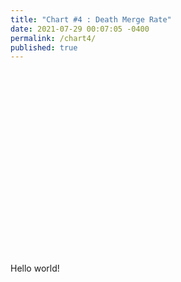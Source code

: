 ```yaml
---
title: "Chart #4 : Death Merge Rate"
date: 2021-07-29 00:07:05 -0400
permalink: /chart4/
published: true
---
```


<html>
<script src = 'https://d3js.org/d3.v5.min.js'></script>
<style> rect {stroke: black; }
.bar.positive {
  fill: steelblue;
}
.bar.negative {
  fill: brown;
}
.axis text {
  font: 10px sans-serif;
}
.axis path,
.axis line {
  fill: none;
  stroke: #000;
  shape-rendering: crispEdges;
}




</style>
<body onload='init()'>
<svg width=1200 height=700>
</svg>

<script>
async function init() {
// 'https://flunky.github.io/cars2017.csv'
// 'https://raw.githubusercontent.com/Redstone-WB/Redstone-WB.github.io/master/_data/csvData_changed.csv'
const data = await d3.csv('https://raw.githubusercontent.com/Redstone-WB/Redstone-WB.github.io/master/_d3_data/5cons_death_rate_changed.csv');


    //   var data = [100, -100, -150, 55, 150, 120, 450, 980, 1200];

      var leftMargin = 50;  // Space to the left of first bar; accomodates y-axis labels
      var rightMargin = 10; // Space to the right of last bar
      var margin = {left: leftMargin, right: rightMargin, top: 10, bottom: 10};
      var barWidth = 30;  // Width of the bars
      var chartHeight = 450;  // Height of chart, from x-axis (ie. y=0)
      var chartWidth = margin.left + 10 * barWidth + margin.right;

      /* This scale produces negative output for negatve input */
      var yScale = d3.scaleLinear()
                     .domain([0, 0.5])
                     .range([0, chartHeight]);

      /*
       * We need a different scale for drawing the y-axis. It needs
       * a reversed range, and a larger domain to accomodate negaive values.
       */
      var yAxisScale = d3.scaleLinear()
                         .domain([-0.1, 0.5])
                         .range([chartHeight - yScale(-0.1), 0 ]);

      var svg = d3.select('svg');
      svg
          .attr('height', chartHeight + 100)
          .attr('width', chartWidth)
          .style('border', '1px solid');

      svg
        .selectAll("rect")
        .data(data)
        .enter()
        .append("rect")
          .attr("x", function(d, i) { return margin.left + i * barWidth; })
          .attr("y", function(d, i) { return chartHeight - Math.max(0, yScale(d));})
          .attr("height", function(d) { return Math.abs(yScale(d)); })
          .attr("width", barWidth)
          .style("fill", "grey")
		  .style("stroke", "black")
		  .style("stroke-width", "1px")
		  .style("opacity", function(d, i) { return 1 /*- (i * (1/data.length)); */});

      var yAxis = d3.axisLeft(yAxisScale);
      
      svg.append('g')
        .attr('transform', function(d) {
          return 'translate(' + margin.left + ', 0)';
        })
        .call(yAxis);

      /*
      var xScale = d3.scaleLinear()
                      .domain(0, data.length * barWidth)
                      .range(0, chartWidth);

      var xAxis = d3.axisBottom();
      */
      
}
</script>
</body>
</html>


Hello world!